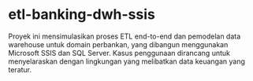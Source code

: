 # etl-banking-dwh-ssis
Proyek ini mensimulasikan proses ETL end-to-end dan pemodelan data warehouse untuk domain perbankan, yang dibangun menggunakan Microsoft SSIS dan SQL Server. Kasus penggunaan dirancang untuk menyelaraskan dengan lingkungan yang melibatkan data keuangan yang teratur.
